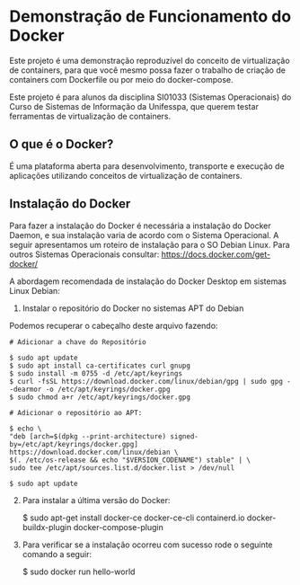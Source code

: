 # Demonstração de Funcionamento do Docker

Este projeto é uma demonstração reproduzível do conceito de virtualização de containers,
para que você mesmo possa fazer o trabalho de criação de containers com Dockerfile ou por
meio do docker-compose.

Este projeto é para alunos da disciplina SI01033 (Sistemas Operacionais) do Curso de Sistemas 
de Informação da Unifesspa, que querem testar ferramentas de virtualização de containers.


## O que é o Docker?

É uma plataforma aberta para desenvolvimento, transporte e execução de aplicações utilizando 
conceitos de virtualização de containers.

## Instalação do Docker 

Para fazer a instalação do Docker é necessária a instalação do Docker Daemon, e sua instalação
varia de acordo com o Sistema Operacional. A seguir apresentamos um roteiro de instalação para
o SO Debian Linux. Para outros Sistemas Operacionais consultar: https://docs.docker.com/get-docker/ 

A abordagem recomendada de instalação do Docker Desktop em sistemas Linux Debian:

1. Instalar o repositório do Docker no sistemas APT do Debian

Podemos recuperar o cabeçalho deste arquivo fazendo:

    # Adicionar a chave do Repositório

    $ sudo apt update
    $ sudo apt install ca-certificates curl gnupg
    $ sudo install -m 0755 -d /etc/apt/keyrings
    $ curl -fsSL https://download.docker.com/linux/debian/gpg | sudo gpg --dearmor -o /etc/apt/keyrings/docker.gpg
    $ sudo chmod a+r /etc/apt/keyrings/docker.gpg

    # Adicionar o repositório ao APT:
   
    $ echo \
  	"deb [arch=$(dpkg --print-architecture) signed-by=/etc/apt/keyrings/docker.gpg] https://download.docker.com/linux/debian \
  	$(. /etc/os-release && echo "$VERSION_CODENAME") stable" | \
  	sudo tee /etc/apt/sources.list.d/docker.list > /dev/null

    $ sudo apt update

2. Para instalar a última versão do Docker:

    $ sudo apt-get install docker-ce docker-ce-cli containerd.io docker-buildx-plugin docker-compose-plugin


3. Para verificar se a instalação ocorreu com sucesso rode o seguinte comando a seguir:

    $ sudo docker run hello-world


